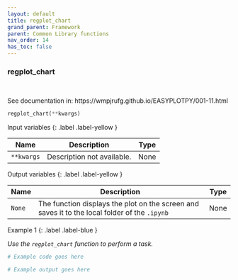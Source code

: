 ```yaml
---
layout: default
title: regplot_chart
grand_parent: Framework
parent: Common Library functions
nav_order: 14
has_toc: false
---
```


<h3>regplot_chart</h3>

<br>

<p align = "justify">
    See documentation in: https://wmpjrufg.github.io/EASYPLOTPY/001-11.html
</p>

```python
regplot_chart(**kwargs)
```

Input variables
{: .label .label-yellow }

<table style = "width:100%">
    <thead>
      <tr>
        <th>Name</th>
        <th>Description</th>
        <th>Type</th>
      </tr>
    </thead>
    <tr>
        <td><code>**kwargs</code></td>
        <td>Description not available.</td>
        <td>None</td>
    </tr>
</table>

Output variables
{: .label .label-yellow }

<table style = "width:100%">
    <thead>
      <tr>
        <th>Name</th>
        <th>Description</th>
        <th>Type</th>
      </tr>
    </thead>
    <tr>
        <td><code>None</code></td>
        <td>The function displays the plot on the screen and saves it to the local folder of the <code>.ipynb</td>
        <td>None</td>
    </tr>
</table>

Example 1
{: .label .label-blue }

<p align = "justify">
    <i>
        Use the <code>regplot_chart</code> function to perform a task.
    </i>
</p>

```python
# Example code goes here
```

```bash
# Example output goes here
```

